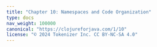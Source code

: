 ```yaml
---
title: "Chapter 10: Namespaces and Code Organization"
type: docs
nav_weight: 100000
canonical: "https://clojureforjava.com/1/10"
license: "© 2024 Tokenizer Inc. CC BY-NC-SA 4.0"
---
```

